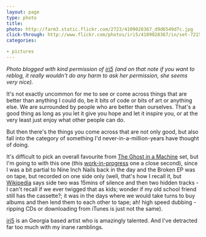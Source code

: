 ```yaml
---
layout: page
type: photo
title: 
photo: http://farm3.static.flickr.com/2723/4109028367_d9d6549d7c.jpg
click-through: http://www.flickr.com/photos/iri5/4109028367/in/set-72157611954107572/
categories: 

- pictures
---
```

_Photo blogged with kind permission of [iri5](http://www.flickr.com/photos/iri5/) (and on that note if you want to reblog, it really wouldn't do any harm to ask her permission, she seems very nice)._

It's not exactly uncommon for me to see or come across things that are better than anything I could do, be it bits of code or bits of art or anything else. We are surrounded by people who are better than ourselves. That's a good thing as long as you let it give you hope and let it inspire you, or at the very least just enjoy what other people can do. 

But then there's the things you come across that are not only good, but also fall into the category of something I'd never-in-a-million-years have thought of doing. 

It's difficult to pick an overall favourite from [The Ghost in a Machine](http://www.flickr.com/photos/iri5/sets/72157611954107572/) set, but I'm going to with this one (this [work-in-progress](http://www.flickr.com/photos/iri5/4263763692/in/set-72157611954107572/) one a close second), since I was a bit partial to Nine Inch Nails back in the day and the Broken EP was on tape, but recorded on one side only (well, that's how I recall it, but [Wikipedia](http://en.wikipedia.org/wiki/Broken_(EP)) says side two was 15mins of silence and then two hidden tracks - I can't recall if we ever twigged that as kids; wonder if my old school friend still has the cassette?; it was in the days where we would take turns to buy albums and then lend them to each other to tape; ah! high speed dubbing - ripping CDs or downloading from iTunes is just not the same).

[iri5](http://www.iri5.com/) is an Georgia based artist who is amazingly talented. And I've detracted far too much with my inane ramblings.
